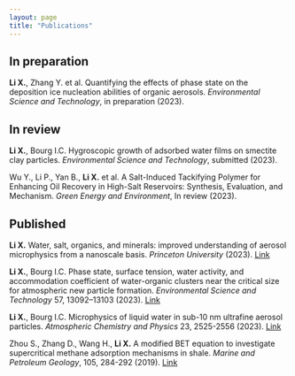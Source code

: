 ```yaml
---
layout: page
title: "Publications"
---
```


## In preparation ##
**Li X.**, Zhang Y. et al. Quantifying the effects of phase state on the deposition ice nucleation abilities of organic aerosols. *Environmental Science and Technology*, in preparation (2023).

## In review ##
**Li X.**, Bourg I.C. Hygroscopic growth of adsorbed water films on smectite clay particles. *Environmental Science and Technology*, submitted (2023).

Wu Y., Li P., Yan B., **Li X.** et al. A Salt-Induced Tackifying Polymer for Enhancing Oil Recovery in High-Salt Reservoirs: Synthesis, Evaluation, and Mechanism. *Green Energy and Environment*, In review (2023).

## Published ##
**Li X.** Water, salt, organics, and minerals: improved understanding of aerosol microphysics from a nanoscale basis. *Princeton University* (2023). [Link](https://www.proquest.com/dissertations-theses/water-salt-organics-minerals-improved/docview/2871492689/se-2)

**Li X.**, Bourg I.C. Phase state, surface tension, water activity, and accommodation coefficient of water-organic clusters near the critical size for atmospheric new particle formation. *Environmental Science and Technology* 57, 13092–13103 (2023). [Link](https://doi.org/10.1021/acs.est.2c09627)

**Li X.**, Bourg I.C. Microphysics of liquid water in sub-10 nm ultrafine aerosol particles. *Atmospheric Chemistry and Physics* 23, 2525-2556 (2023). [Link](https://doi.org/10.5194/acp-23-2525-2023)

Zhou S., Zhang D., Wang H., **Li X.** A modified BET equation to investigate supercritical methane adsorption mechanisms in shale. *Marine and Petroleum Geology*, 105, 284-292 (2019). [Link](https://doi.org/10.1016/j.marpetgeo.2019.04.036)




